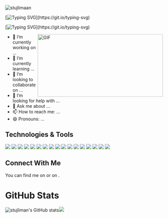 

<!--
**stujlimaan/stujlimaan** is a ✨ _special_ ✨ repository because its `README.md` (this file) appears on your GitHub profile.

Here are some ideas to get you started:

- 🔭 I’m currently working on ...
- 🌱 I’m currently learning ...
- 👯 I’m looking to collaborate on ...
- 🤔 I’m looking for help with ...
- 💬 Ask me about ...
- 📫 How to reach me: ...
- 😄 Pronouns: ...
- ⚡ Fun fact: ...
-->



<p align="left"> <img src="https://komarev.com/ghpvc/?username=stujlimaan&label=Profile%20views&color=0e75b6&style=flat" alt="stujlimaan" /> </p>


[![Typing SVG](https://readme-typing-svg.herokuapp.com/?lines=Hi+%F0%9F%91%8B%2C+I'm+S+Tujliman+%F0%9F%91%A8%E2%80%8D%F0%9F%92%BB;An+enthusiastic+Full+Stack+developer+%F0%9F%94%A5;)](https://git.io/typing-svg)


[![Typing SVG](https://readme-typing-svg.herokuapp.com/?lines=About+Me+%F0%9F%94%A5;)](https://git.io/typing-svg)

<img align="right" alt="GIF" src="https://media.giphy.com/media/WtTnAfZn6aVJfBzlN3/giphy.gif" width="400px" height="200px">

- 🔭 I’m currently working on ...
- 🌱 I’m currently learning ...
- 👯 I’m looking to collaborate on ...
- 🤔 I’m looking for help with ...
- 💬 Ask me about ...
- 📫 How to reach me: ...
- 😄 Pronouns: ...



##  Technologies & Tools
![](https://img.shields.io/badge/CODE-HTML-informational?style=flat&logo=HTML5&logoColor=&color=2bbc8a)
![](https://img.shields.io/badge/CODE-CSS-informational?style=flat&logo=CSS3&logoColor=&color=2bb8ca)
![](https://img.shields.io/badge/CODE-BOOTSTRAP-informational?style=flat&logo=bootstrap&logoColor=&color=2bbc8a)
![](https://img.shields.io/badge/CODE-JAVASCRIPT-informational?style=flat&logo=javascript&logoColor=&color=2bbca)
![](https://img.shields.io/badge/CODE-PHP-informational?style=flat&logo=php&logoColor=&color=2bbc8a)
![](https://img.shields.io/badge/CODE-MQSQL-informational?style=flat&logo=mysql&logoColor=&color=2aaba)
![](https://img.shields.io/badge/CODE-REACTJS-informational?style=flat&logo=react&logoColor=&color=2bb8ca)
![](https://img.shields.io/badge/CODE-CPP-informational?style=flat&logo=C++&logoColor=&color=2bbc8a)
![](https://img.shields.io/badge/CODE-NODEJS-informational?style=flat&logo=node.js&logoColor=&color=2bbca)
![](https://img.shields.io/badge/CODE-EXPRESSJS-informational?style=flat&logo=express&logoColor=&color=2bbc8a)
![](https://img.shields.io/badge/CODE-MONGODB-informational?style=flat&logo=mongodb&logoColor=&color=2bb8ca)
![](https://img.shields.io/badge/TOOL-POSTMAN-informational?style=flat&logo=postman&logoColor=&color=2bbc8a)
![](https://img.shields.io/badge/TOOL-VSCODE-informational?style=flat&logo=visualstudio&logoColor=&color=2bb8ca)
![](https://img.shields.io/badge/CODE-TAILWIND-informational?style=flat&logo=tailwindcss&logoColor=&color=2bbc8a)
![](https://img.shields.io/badge/CODE-MATERIALUI-informational?style=flat&logo=mui&logoColor=&color=2bbca)
![](https://img.shields.io/badge/TOOL-GIT-informational?style=flat&logo=git&logoColor=&color=2bbc8a)
![](https://img.shields.io/badge/CODE-C-informational?style=flat&logo=c&logoColor=&color=2bbb8ca)


## Connect With Me

<!-- Actual text -->

You can find me on or on .

<!-- Icons -->


[2.2]: https://raw.githubusercontent.com/stujliman/stujliman/master/linkedin-3-16.png (LinkedIn icon without padding)

<!-- Links to your social media accounts -->

[1]: (https://twitter.com/tujlimaan)
[2]: https://www.linkedin.com/in/stujlimaan/


# GitHub Stats
![stujliman's GitHub stats](https://github-readme-stats.vercel.app/api?username=stujlimaan&show_icons=true&theme=radical)<img  src="https://github-readme-stats.vercel.app/api/top-langs/?username=stujlimaan&theme=<THEME_NAME>" />
